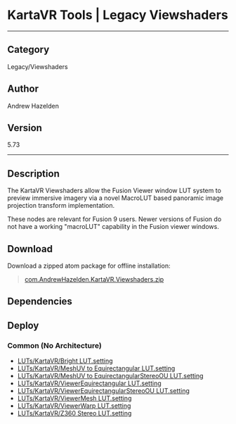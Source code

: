# KartaVR Tools | Legacy Viewshaders
___

## Category
Legacy/Viewshaders

## Author
Andrew Hazelden

## Version
5.73

___

## Description
<p>The KartaVR Viewshaders allow the Fusion Viewer window LUT system to preview immersive imagery via a novel MacroLUT based panoramic image projection transform implementation.</p>
	
<p>These nodes are relevant for Fusion 9 users. Newer versions of Fusion do not have a working "macroLUT" capability in the Fusion viewer windows.</p
	

___

## Download

Download a zipped atom package for offline installation:
> [com.AndrewHazelden.KartaVR.Viewshaders.zip](https://gitlab.com/WeSuckLess/Reactor/-/archive/master/Reactor-master.zip?path=Atoms/com.AndrewHazelden.KartaVR.Viewshaders)  

## Dependencies

## Deploy

### Common (No Architecture)

<ul>
<li><a href="https://gitlab.com/WeSuckLess/Reactor/-/blob/master/Atoms/com.AndrewHazelden.KartaVR.Viewshaders/LUTs/KartaVR/Bright LUT.setting?ref_type=heads">LUTs/KartaVR/Bright LUT.setting</a></li>
<li><a href="https://gitlab.com/WeSuckLess/Reactor/-/blob/master/Atoms/com.AndrewHazelden.KartaVR.Viewshaders/LUTs/KartaVR/MeshUV to Equirectangular LUT.setting?ref_type=heads">LUTs/KartaVR/MeshUV to Equirectangular LUT.setting</a></li>
<li><a href="https://gitlab.com/WeSuckLess/Reactor/-/blob/master/Atoms/com.AndrewHazelden.KartaVR.Viewshaders/LUTs/KartaVR/MeshUV to EquirectangularStereoOU LUT.setting?ref_type=heads">LUTs/KartaVR/MeshUV to EquirectangularStereoOU LUT.setting</a></li>
<li><a href="https://gitlab.com/WeSuckLess/Reactor/-/blob/master/Atoms/com.AndrewHazelden.KartaVR.Viewshaders/LUTs/KartaVR/ViewerEquirectangular LUT.setting?ref_type=heads">LUTs/KartaVR/ViewerEquirectangular LUT.setting</a></li>
<li><a href="https://gitlab.com/WeSuckLess/Reactor/-/blob/master/Atoms/com.AndrewHazelden.KartaVR.Viewshaders/LUTs/KartaVR/ViewerEquirectangularStereoOU LUT.setting?ref_type=heads">LUTs/KartaVR/ViewerEquirectangularStereoOU LUT.setting</a></li>
<li><a href="https://gitlab.com/WeSuckLess/Reactor/-/blob/master/Atoms/com.AndrewHazelden.KartaVR.Viewshaders/LUTs/KartaVR/ViewerMesh LUT.setting?ref_type=heads">LUTs/KartaVR/ViewerMesh LUT.setting</a></li>
<li><a href="https://gitlab.com/WeSuckLess/Reactor/-/blob/master/Atoms/com.AndrewHazelden.KartaVR.Viewshaders/LUTs/KartaVR/ViewerWarp LUT.setting?ref_type=heads">LUTs/KartaVR/ViewerWarp LUT.setting</a></li>
<li><a href="https://gitlab.com/WeSuckLess/Reactor/-/blob/master/Atoms/com.AndrewHazelden.KartaVR.Viewshaders/LUTs/KartaVR/Z360 Stereo LUT.setting?ref_type=heads">LUTs/KartaVR/Z360 Stereo LUT.setting</a></li>
</ul>
